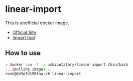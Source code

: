 # linear-import

This is unofficial docker image.

- [Official Site](https://linear.app)
- [Import tool](https://github.com/linearapp/linear-import)

## How to use

```bash
> docker run -t -i ushibutatory/linear-import /bin/bash
...(pulling image)...
root@0d3e7d195faa:/# linear-import
```
